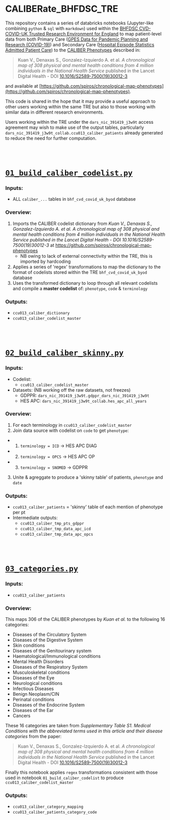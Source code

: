 # CALIBERate_BHFDSC_TRE  
This repository contains a series of databricks notebooks (Jupyter-like combining `python` & `sql` with `markdown`) used within the [BHFDSC CVD-COVID-UK Trusted Research Environment for England](https://web.www.healthdatagateway.org/dataset/7e5f0247-f033-4f98-aed3-3d7422b9dc6d) to map patient-level data from both Primary Care ([GPES Data for Pandemic Planning and Research (COVID-19)](https://web.www.healthdatagateway.org/dataset/696cfc9f-090d-4328-94ac-140760a77c73)) and Secondary Care ([Hospital Episode Statistics Admitted Patient Care](https://web.www.healthdatagateway.org/dataset/2b6409db-a669-4bef-9fd5-39c2b6f8d5e9)) to the [CALIBER Phenotypes](https://portal.caliberresearch.org/) described in:  
>Kuan V., Denaxas S., Gonzalez-Izquierdo A. et al. _A chronological map of 308 physical and mental health conditions from 4 million individuals in the National Health Service_ published in the Lancet Digital Health - DOI <a href="https://www.thelancet.com/journals/landig/article/PIIS2589-7500(19)30012-3/fulltext">10.1016/S2589-7500(19)30012-3</a>  

and available at [https://github.com/spiros/chronological-map-phenotypes](https://github.com/spiros/chronological-map-phenotypes).  
  
This code is shared in the hope that it may provide a useful approach to other users working within the same TRE but also to those working with similar data in different research environments.  

Users working within the TRE under the `dars_nic_391419_j3w9t` access agreement may wish to make use of the output tables, particularly `dars_nic_391419_j3w9t_collab.ccu013_caliber_patients` already generated to reduce the need for further computation.  

<br>
<br>


# [`01_build_caliber_codelist.py`](/01_build_caliber_codelist.py)

### Inputs:
* ALL `caliber_...` tables in `bhf_cvd_covid_uk_byod` database 

### Overview:    
1. Imports the CALIBER codelist dictionary from *Kuan V., Denaxas S., Gonzalez-Izquierdo A. et al. A chronological map of 308 physical and mental health conditions from 4 million individuals in the National Health Service published in the Lancet Digital Health - DOI 10.1016/S2589-7500(19)30012-3* at https://github.com/spiros/chronological-map-phenotypes  
    * NB owing to lack of external connectivity within the TRE, this is imported by hardcoding  
2. Applies a series of 'regex' transformations to map the dictionary to the format of codelists stored within the TRE `bhf_cvd_covid_uk_byod` database  
3. Uses the transformed dictionary to loop through all relevant codelists and compile a **master codelist** of: `phenotype`, `code` & `terminology`

### Outputs:
* `ccu013_caliber_dictionary`
* `ccu013_caliber_codelist_master`  

<br>
<br>

# [`02_build_caliber_skinny.py`](/02_build_caliber_skinny.py)

### Inputs:  
* Codelist:   
  * `ccu013_caliber_codelist_master`
* Datasets: (NB working off the raw datasets, not freezes)  
  * GDPPR: `dars_nic_391419_j3w9t.gdppr_dars_nic_391419_j3w9t`
  * HES APC: `dars_nic_391419_j3w9t_collab.hes_apc_all_years`

### Overview:  
1. For each terminology in `ccu013_caliber_codelist_master`
2. Join data source with codelist on `code` to get `phenotype`:
  * 1. `terminology = ICD` -> HES APC DIAG
  * 2. `terminology = OPCS` -> HES APC OP
  * 3. `terminology = SNOMED` -> GDPPR
3. Unite & agreggate to produce a 'skinny table' of patients, `phenotype` and `date`

### Outputs:
* `ccu013_caliber_patients` = 'skinny' table of each mention of phenotype per pt
* Intermediate outputs:  
  * `ccu013_caliber_tmp_pts_gdppr`  
  * `ccu013_caliber_tmp_data_apc_icd`  
  * `ccu013_caliber_tmp_data_apc_opcs` 

<br>
<br>

# [`03_categories.py`](/03_categories.py)  

### Inputs:
* `ccu013_caliber_patients`

### Overview:  
This maps 306 of the CALIBER phenotypes by *Kuan et al.* to the following 16 categories:

* Diseases of the Circulatory System  
* Diseases of the Digestive System  
* Skin conditions  
* Diseases of the Genitourinary system  
* Haematological/Immunological conditions  
* Mental Health Disorders  
* Diseases of the Respiratory System  
* Musculoskeletal conditions  
* Diseases of the Eye  
* Neurological conditions  
* Infectious Diseases  
* Benign Neoplasm/CIN  
* Perinatal conditions  
* Diseases of the Endocrine System  
* Diseases of the Ear  
* Cancers  

These 16 categories are taken from *Supplementary Table S1. Medical Conditions with the abbreviated terms used in this article and their disease categories* from the paper:  
>Kuan V., Denaxas S., Gonzalez-Izquierdo A. et al. _A chronological map of 308 physical and mental health conditions from 4 million individuals in the National Health Service_ published in the Lancet Digital Health - DOI <a href="https://www.thelancet.com/journals/landig/article/PIIS2589-7500(19)30012-3/fulltext">10.1016/S2589-7500(19)30012-3</a>  

Finally this notebook applies `regex` transformations consistent with those used in notebook `01_build_caliber_codelist` to produce `ccu013_caliber_codelist_master`

### Outputs:
* `ccu013_caliber_category_mapping`
* `ccu013_caliber_patients_category_code`